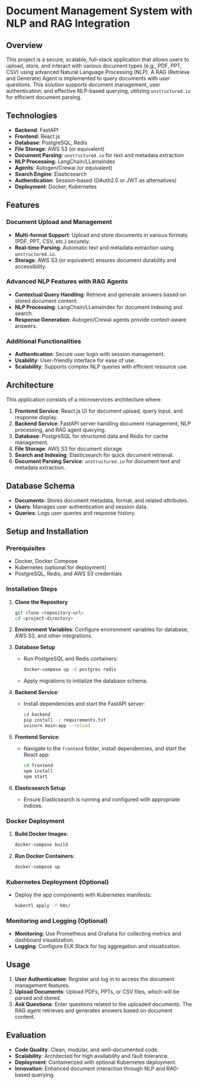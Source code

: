 
# Document Management System with NLP and RAG Integration

## Overview

This project is a secure, scalable, full-stack application that allows users to upload, store, and interact with various document types (e.g., PDF, PPT, CSV) using advanced Natural Language Processing (NLP). A RAG (Retrieve and Generate) Agent is implemented to query documents with user questions. This solution supports document management, user authentication, and effective NLP-based querying, utilizing `unstructured.io` for efficient document parsing.

## Technologies

- **Backend**: FastAPI
- **Frontend**: React.js
- **Database**: PostgreSQL, Redis
- **File Storage**: AWS S3 (or equivalent)
- **Document Parsing**: `unstructured.io` for text and metadata extraction
- **NLP Processing**: LangChain/LLamaIndex
- **Agents**: Autogen/Crewai (or equivalent)
- **Search Engine**: Elasticsearch
- **Authentication**: Session-based (OAuth2.0 or JWT as alternatives)
- **Deployment**: Docker, Kubernetes

## Features

### Document Upload and Management
- **Multi-format Support**: Upload and store documents in various formats (PDF, PPT, CSV, etc.) securely.
- **Real-time Parsing**: Automatic text and metadata extraction using `unstructured.io`.
- **Storage**: AWS S3 (or equivalent) ensures document durability and accessibility.

### Advanced NLP Features with RAG Agents
- **Contextual Query Handling**: Retrieve and generate answers based on stored document content.
- **NLP Processing**: LangChain/LLamaIndex for document indexing and search.
- **Response Generation**: Autogen/Crewai agents provide context-aware answers.

### Additional Functionalities
- **Authentication**: Secure user login with session management.
- **Usability**: User-friendly interface for ease of use.
- **Scalability**: Supports complex NLP queries with efficient resource use.

## Architecture

This application consists of a microservices architecture where:
1. **Frontend Service**: React.js UI for document upload, query input, and response display.
2. **Backend Service**: FastAPI server handling document management, NLP processing, and RAG agent querying.
3. **Database**: PostgreSQL for structured data and Redis for cache management.
4. **File Storage**: AWS S3 for document storage.
5. **Search and Indexing**: Elasticsearch for quick document retrieval.
6. **Document Parsing Service**: `unstructured.io` for document text and metadata extraction.

## Database Schema

- **Documents**: Stores document metadata, format, and related attributes.
- **Users**: Manages user authentication and session data.
- **Queries**: Logs user queries and response history.

## Setup and Installation

### Prerequisites
- Docker, Docker Compose
- Kubernetes (optional for deployment)
- PostgreSQL, Redis, and AWS S3 credentials

### Installation Steps

1. **Clone the Repository**
   ```bash
   git clone <repository-url>
   cd <project-directory>
   ```

2. **Environment Variables**: Configure environment variables for database, AWS S3, and other integrations.

3. **Database Setup**
   - Run PostgreSQL and Redis containers:
     ```bash
     docker-compose up -d postgres redis
     ```
   - Apply migrations to initialize the database schema.

4. **Backend Service**:
   - Install dependencies and start the FastAPI server:
     ```bash
     cd backend
     pip install -r requirements.txt
     uvicorn main:app --reload
     ```

5. **Frontend Service**:
   - Navigate to the `frontend` folder, install dependencies, and start the React app:
     ```bash
     cd frontend
     npm install
     npm start
     ```

6. **Elasticsearch Setup**:
   - Ensure Elasticsearch is running and configured with appropriate indices.

### Docker Deployment

1. **Build Docker Images**:
   ```bash
   docker-compose build
   ```

2. **Run Docker Containers**:
   ```bash
   docker-compose up
   ```

### Kubernetes Deployment (Optional)

- Deploy the app components with Kubernetes manifests:
  ```bash
  kubectl apply -f k8s/
  ```

### Monitoring and Logging (Optional)

- **Monitoring**: Use Prometheus and Grafana for collecting metrics and dashboard visualization.
- **Logging**: Configure ELK Stack for log aggregation and visualization.

## Usage

1. **User Authentication**: Register and log in to access the document management features.
2. **Upload Documents**: Upload PDFs, PPTs, or CSV files, which will be parsed and stored.
3. **Ask Questions**: Enter questions related to the uploaded documents. The RAG agent retrieves and generates answers based on document content.

## Evaluation

- **Code Quality**: Clean, modular, and well-documented code.
- **Scalability**: Architected for high availability and fault tolerance.
- **Deployment**: Containerized with optional Kubernetes deployment.
- **Innovation**: Enhanced document interaction through NLP and RAG-based querying.
